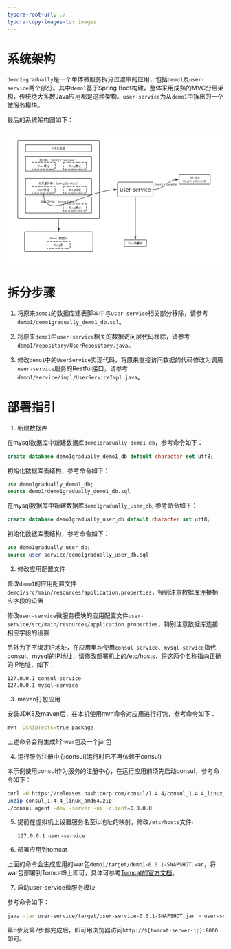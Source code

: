 ```yaml
---
typora-root-url: ./
typora-copy-images-to: images
---
```


# 系统架构

`demo1-gradually`是一个单体微服务拆分过渡中的应用，包括`demo1`及`user-service`两个部分。其中`demo1`基于Spring Boot构建，整体采用成熟的MVC分层架构，传统绝大多数Java应用都是这种架构。`user-service`为从`demo1`中拆出的一个微服务模块。

最后的系统架构图如下：

![1555931418313](images/1555931418313.png)

# 拆分步骤

1. 将原来`demo1`的数据库建表脚本中与`user-service`相关部分移除，请参考`demo1/demo1gradually_demo1_db.sql`。

2. 将原来`demo1`中`user-service`相关的数据访问层代码移除，请参考`demo1/repository/UserRepository.java`。

3. 修改`demo1`中的`UserService`实现代码，将原来直接访问数据的代码修改为调用`user-service`服务的Restful接口，请参考`demo1/service/impl/UserServiceImpl.java`。


# 部署指引

1. 新建数据库

在mysql数据库中新建数据库`demo1gradually_demo1_db`，参考命令如下：

```sql
create database demo1gradually_demo1_db default character set utf8;
```

初始化数据库表结构，参考命令如下：

```sql
use demo1gradually_demo1_db;
source demo1/demo1gradually_demo1_db.sql
```

在mysql数据库中新建数据库`demo1gradually_user_db`, 参考命令如下：

```sql
create database demo1gradually_user_db default character set utf8;
```

初始化数据库表结构，参考命令如下：

```sql
use demo1gradually_user_db;
source user-service/demo1gradually_user_db.sql
```

2. 修改应用配置文件

修改`demo1`的应用配置文件`demo1/src/main/resources/application.properties`，特别注意数据库连接相应字段的设置

修改`user-service`微服务模块的应用配置文件`user-service/src/main/resources/application.properties`，特别注意数据库连接相应字段的设置

另外为了不绑定IP地址，在应用里均使用`consul-service`、`mysql-service`指代consul、mysql的IP地址，请修改部署机上的/etc/hosts，将这两个名称指向正确的IP地址，如下：

```
127.0.0.1 consul-service
127.0.0.1 mysql-service
```

3. maven打包应用

安装JDK8及maven后，在本机使用mvn命令对应用进行打包，参考命令如下：

```bash
mvn -DskipTests=true package
```

上述命令会将生成1个war包及一个jar包

4. 运行服务注册中心consul(运行时已不再依赖于consul)

本示例使用consul作为服务的注册中心，在运行应用前须先启动consul，参考命令如下：

```bash
curl -O https://releases.hashicorp.com/consul/1.4.4/consul_1.4.4_linux_amd64.zip
unzip consul_1.4.4_linux_amd64.zip
./consul agent -dev -server -ui -client=0.0.0.0
```

5. 提前在虚拟机上设置服务名至ip地址的映射，修改`/etc/hosts`文件:

   ```
   127.0.0.1 user-service
   ```

6. 部署应用到tomcat

上面的命令会生成应用的war包`demo1/target/demo1-0.0.1-SNAPSHOT.war`，将war包部署到Tomcat9上即可，具体可参考[Tomcat的官方文档](http://tomcat.apache.org/tomcat-9.0-doc/deployer-howto.html)。

7. 启动user-service微服务模块

参考命令如下：

```bash
java -jar user-service/target/user-service-0.0.1-SNAPSHOT.jar > user-service.log 2>&1 &
```

第6步及第7步都完成后，即可用浏览器访问`http://${tomcat-server-ip}:8080`即可。

